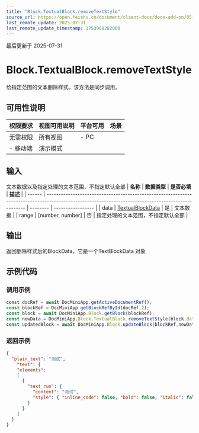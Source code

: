 ```yaml
---
title: "Block.TextualBlock.removeTextStyle"
source_url: https://open.feishu.cn/document/client-docs/docs-add-on/05-api-doc/block/textualblock/Block.TextualBlock.removeTextStyle
last_remote_update: 2025-07-31
last_remote_update_timestamp: 1753960282000
---
```

最后更新于 2025-07-31

# Block.TextualBlock.removeTextStyle
给指定范围的文本删除样式。该方法是同步调用。

## 可用性说明

权限要求 | 视图可用说明 | 平台可用 | 场景
--- | --- | --- | ---
无需权限 | 所有视图 | - PC  
- 移动端 | 演示模式

## 输入

文本数据以及指定处理的文本范围，不指定默认全部
| **名称** | **数据类型**                                                                                                                                            | **是否必填** | **描述**            |
| ------ | --------------------------------------------------------------------------------------------------------------------------------------------------- | -------- | ----------------- |
| data   | [TextualBlockData](https://open.feishu.cn/document/uAjLw4CM/uYjL24iN/docs-add-on/05-api-doc/BlockData/textualblockdata) | 是        | 文本数据              |
| range  | [number, number]                                                                                                                                   | 否        | 指定处理的文本范围，不指定默认全部 |

## 输出

返回删除样式后的BlockData，它是一个TextBlockData 对象

## 示例代码

### 调用示例

```js
const docRef = await DocMiniApp.getActiveDocumentRef();
const blockRef = DocMiniApp.getBlockRefById(docRef,2);
const block = await DocMiniApp.Block.getBlock(blockRef);
const newData = DocMiniApp.Block.TextualBlock.removeTextStyle(block.data as TextBlockData,[1,2]);
const updatedBlock = await DocMiniApp.Block.updateBlock(blockRef,newData);
```

### 返回示例

```json
{
  "plain_text": "测试",
    "text": {
    "elements":
    [
      {
        "text_run": {
          "content": "测试",
          "style": { "inline_code": false, "bold": false, "italic": false, "underline": false, "strikethrough": false }
        }
      }
    ]
  }
}
```

